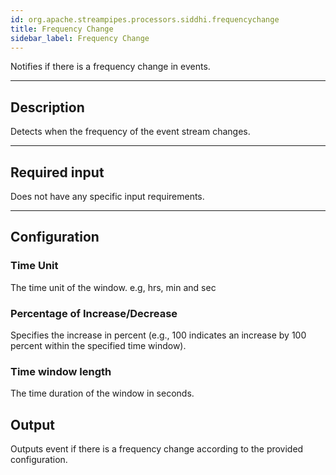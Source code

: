 ```yaml
---
id: org.apache.streampipes.processors.siddhi.frequencychange
title: Frequency Change
sidebar_label: Frequency Change
---
```


<!--
  ~ Licensed to the Apache Software Foundation (ASF) under one or more
  ~ contributor license agreements.  See the NOTICE file distributed with
  ~ this work for additional information regarding copyright ownership.
  ~ The ASF licenses this file to You under the Apache License, Version 2.0
  ~ (the "License"); you may not use this file except in compliance with
  ~ the License.  You may obtain a copy of the License at
  ~
  ~    http://www.apache.org/licenses/LICENSE-2.0
  ~
  ~ Unless required by applicable law or agreed to in writing, software
  ~ distributed under the License is distributed on an "AS IS" BASIS,
  ~ WITHOUT WARRANTIES OR CONDITIONS OF ANY KIND, either express or implied.
  ~ See the License for the specific language governing permissions and
  ~ limitations under the License.
  ~
  -->


Notifies if there is a frequency change in events.

***

## Description

Detects when the frequency of the event stream changes.

***

## Required input

Does not have any specific input requirements.

***

## Configuration

### Time Unit

The time unit of the window. e.g, hrs, min and sec

### Percentage of Increase/Decrease

Specifies the increase in percent (e.g., 100 indicates an increase by 100 percent within the specified time window).

### Time window length 

The time duration of the window in seconds.

## Output

Outputs event if there is a frequency change according to the provided configuration.
